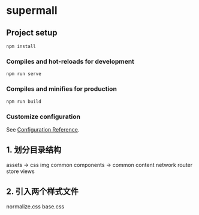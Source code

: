 # supermall

## Project setup
```
npm install
```

### Compiles and hot-reloads for development
```
npm run serve
```

### Compiles and minifies for production
```
npm run build
```

### Customize configuration
See [Configuration Reference](https://cli.vuejs.org/config/).

## 1. 划分目录结构
assets -> css  img
common
components -> common  content
network
router
store
views

## 2. 引入两个样式文件
normalize.css   base.css
